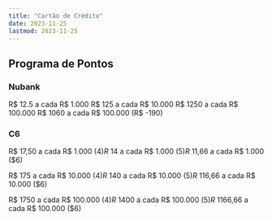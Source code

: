 ```yaml
---
title: "Cartão de Crédito"
date: 2023-11-25
lastmod: 2023-11-25
---
```

## Programa de Pontos
### Nubank
R$ 12.5 a cada R$ 1.000
R$ 125 a cada R$ 10.000
R$ 1250 a cada R$ 100.000
R$ 1060 a cada R$ 100.000 (R$ -190)

### C6
R$ 17,50 a cada R$ 1.000 ($4)
R$ 14 a cada R$ 1.000 ($5)
R$ 11,66 a cada R$ 1.000 ($6)

R$ 175 a cada R$ 10.000 ($4)
R$ 140 a cada R$ 10.000 ($5)
R$ 116,66 a cada R$ 10.000 ($6)

R$ 1750 a cada R$ 100.000 ($4)
R$ 1400 a cada R$ 100.000 ($5)
R$ 1166,66 a cada R$ 100.000 ($6)
